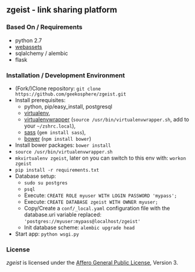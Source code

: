 ## zgeist - link sharing platform

### Based On / Requirements

* python 2.7
* [webassets](http://webassets.readthedocs.org/en/latest/)
* sqlalchemy / alembic
* flask

### Installation / Development Environment

* (Fork/)Clone repository: `git clone https://github.com/geekosphere/zgeist.git`
* Install prerequisites:
     * python, pip/easy_install, postgresql
     * [virtualenv](https://python-guide.readthedocs.org/en/latest/dev/virtualenvs/#virtualenv),
     * [virtualenvwrapper](https://python-guide.readthedocs.org/en/latest/dev/virtualenvs/#virtualenvwrapper) (`source /usr/bin/virtualenvwrapper.sh`, add to your `~/zshrc.local`),
     * [sass](http://sass-lang.com/) (`gem install sass`),
     * [bower](http://bower.io/) (`npm install bower`)
* Install bower packages: `bower install`
* `source /usr/bin/virtualenvwrapper.sh` 
* `mkvirtualenv zgeist`, later on you can switch to this env with: `workon zgeist`
* `pip install -r requirements.txt`
* Database setup:
    * `sudo su postgres`
    * `psql`
    * Execute: `CREATE ROLE myuser WITH LOGIN PASSWORD 'mypass';`
    * Execute: `CREATE DATABASE zgeist WITH OWNER myuser;`
    * Copy/Create a `conf/_local.yaml` configuration file with the database.uri variable replaced: `'postgres://myuser:mypass@localhost/zgeist'`
    * Init database scheme: `alembic upgrade head`
* Start app: `python wsgi.py`

### License

_zgeist_ is licensed under the [Affero General Public License](http://www.gnu.org/licenses/agpl-3.0.html), Version 3.

